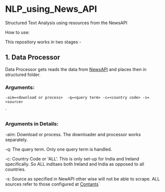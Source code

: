 # NLP_using_News_API
Structured Text Analysis using resources from the NewsAPI

How to use:

This repository works in two stages -

## 1. Data Processor

Data Processor gets reads the data from [NewsAPI](https://newsapi.org/) and places then in structured folder.

### Arguments:

```-aim=<download or process>  -q=<query term> -c=<country code> -s=<source>```

`
### Arguments in Details:

-aim: Download or process. The downloader and processor works separately.

-q: The query term. Only one query term is handled.

-c: Country Code or 'ALL'. This is only set-up for India and Ireland specifically. So ALL inditaes both Ireland and India as opposed to all countries.

-s: Source as specified in NewAPI other wise will not be able to scrape. ALL sources refer to those configured at [Contants](https://github.com/royn5618/NLP_using_News_API/blob/master/DataProcessor/NewsAPIGetData/constants.py)`
